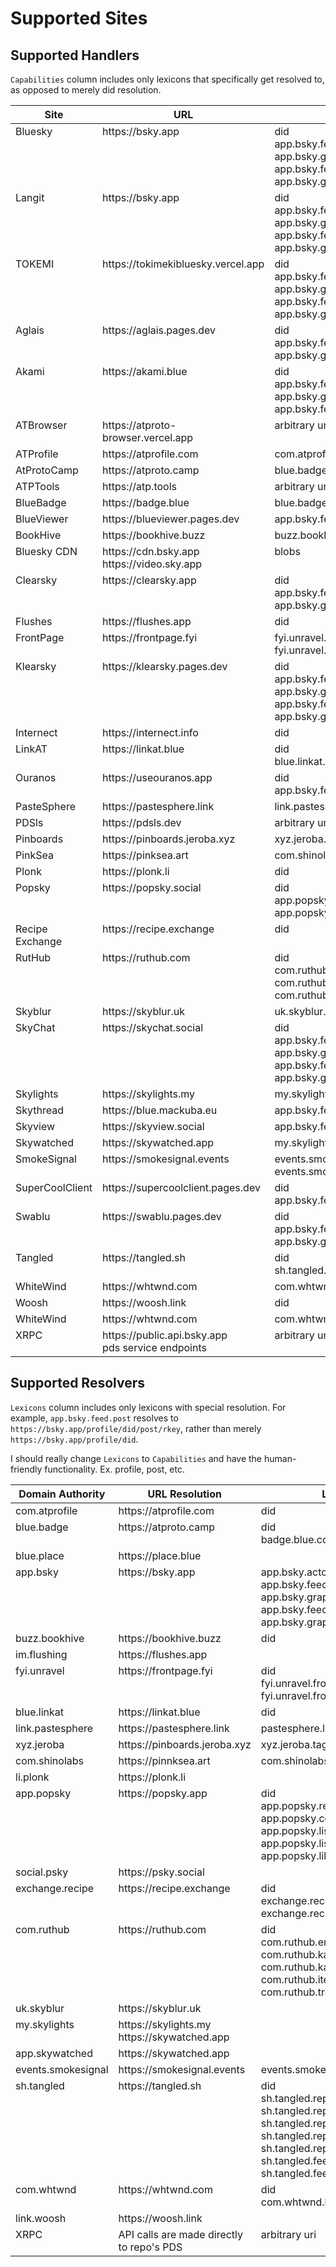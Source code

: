 # Supported Sites

## Supported Handlers

`Capabilities` column includes only lexicons that specifically get resolved to, as opposed to merely did resolution.

<table>
<thead valign="bottom">
<tr>
    <th>Site</th>
    <th>URL</th>
    <th>Capabilities</th>
</tr>
</thead>
<tbody valign="top">
<tr>
    <td>Bluesky</td>
    <td>https://bsky.app</td>
    <td>did<br>app.bsky.feed.post<br>app.bsky.graph.list<br>app.bsky.feed.generator<br>app.bsky.graph.starterpack</td>
</tr>
<tr>
    <td>Langit</td>
    <td>https://bsky.app</td>
    <td>did<br>app.bsky.feed.post<br>app.bsky.graph.list<br>app.bsky.feed.generator<br>app.bsky.graph.starterpack</td>
</tr>
<tr>
    <td>TOKEMI</td>
    <td>https://tokimekibluesky.vercel.app</td>
    <td>did<br>app.bsky.feed.post<br>app.bsky.graph.list<br>app.bsky.feed.generator<br>app.bsky.graph.starterpack</td>
</tr>
<tr>
    <td>Aglais</td>
    <td>https://aglais.pages.dev</td>
    <td>did<br>app.bsky.feed.post<br>app.bsky.graph.list</td>
</tr>
<tr>
    <td>Akami</td>
    <td>https://akami.blue</td>
    <td>did<br>app.bsky.feed.post<br>app.bsky.graph.list<br>app.bsky.feed.generator</td>
</tr>
<tr>
    <td>ATBrowser</td>
    <td>https://atproto-browser.vercel.app</td>
    <td>arbitrary uri</td>
</tr>
<tr>
    <td>ATProfile</td>
    <td>https://atprofile.com</td>
    <td>com.atprofile.beta.profile</td>
</tr>
<tr>
    <td>AtProtoCamp</td>
    <td>https://atproto.camp</td>
    <td>blue.badge.collection</td>
</tr>
<tr>
    <td>ATPTools</td>
    <td>https://atp.tools</td>
    <td>arbitrary uri</td>
</tr>
<tr>
    <td>BlueBadge</td>
    <td>https://badge.blue</td>
    <td>blue.badge.collection</td>
</tr>
<tr>
    <td>BlueViewer</td>
    <td>https://blueviewer.pages.dev</td>
    <td>app.bsky.feed.post</td>
</tr>
<tr>
    <td>BookHive</td>
    <td>https://bookhive.buzz</td>
    <td>buzz.bookhive.book</td>
</tr>
<tr>
    <td>Bluesky CDN</td>
    <td>https://cdn.bsky.app<br>https://video.sky.app</td>
    <td>blobs</td>
</tr>
<tr>
    <td>Clearsky</td>
    <td>https://clearsky.app</td>
    <td>did<br>app.bsky.feed.post<br>app.bsky.graph.block</td>
</tr>
<tr>
    <td>Flushes</td>
    <td>https://flushes.app</td>
    <td>did</td>
</tr>
<tr>
    <td>FrontPage</td>
    <td>https://frontpage.fyi</td>
    <td>fyi.unravel.frontpage.post<br>fyi.unravel.frontpage.comment</td>
</tr>
<tr>
    <td>Klearsky</td>
    <td>https://klearsky.pages.dev</td>
    <td>did<br>app.bsky.feed.post<br>app.bsky.graph.list<br>app.bsky.feed.generator<br>app.bsky.graph.starterpack</td>
</tr>
<tr>
    <td>Internect</td>
    <td>https://internect.info</td>
    <td>did</td>
</tr>
<tr>
    <td>LinkAT</td>
    <td>https://linkat.blue</td>
    <td>did<br>blue.linkat.board</td>
</tr>
<tr>
    <td>Ouranos</td>
    <td>https://useouranos.app</td>
    <td>did<br>app.bsky.feed.post</td>
</tr>
<tr>
    <td>PasteSphere</td>
    <td>https://pastesphere.link</td>
    <td>link.pastesphere.snippet</td>
</tr>
<tr>
    <td>PDSls</td>
    <td>https://pdsls.dev</td>
    <td>arbitrary uri</td>
</tr>
<tr>
    <td>Pinboards</td>
    <td>https://pinboards.jeroba.xyz</td>
    <td>xyz.jeroba.tags.tag</td>
</tr>
<tr>
    <td>PinkSea</td>
    <td>https://pinksea.art</td>
    <td>com.shinolabs.pinksea.oekaki</td>
</tr>
<tr>
    <td>Plonk</td>
    <td>https://plonk.li</td>
    <td>did</td>
</tr>
<tr>
    <td>Popsky</td>
    <td>https://popsky.social</td>
    <td>did<br>app.popsky.review<br>app.popsky.list</td>
</tr>
<tr>
    <td>Recipe Exchange</td>
    <td>https://recipe.exchange</td>
    <td>did</td>
</tr>
<tr>
    <td>RutHub</td>
    <td>https://ruthub.com</td>
    <td>did<br>com.ruthub<br>com.ruthub.entry<br>com.ruthub.kanban</td>
</tr>
<tr>
    <td>Skyblur</td>
    <td>https://skyblur.uk</td>
    <td>uk.skyblur.post</td>
</tr>
<tr>
    <td>SkyChat</td>
    <td>https://skychat.social</td>
    <td>did<br>app.bsky.feed.post<br>app.bsky.graph.list<br>app.bsky.feed.generator<br>app.bsky.graph.starterpack</td>
</tr>
<tr>
    <td>Skylights</td>
    <td>https://skylights.my</td>
    <td>my.skylights.rel</td>
</tr>
<tr>
    <td>Skythread</td>
    <td>https://blue.mackuba.eu</td>
    <td>app.bsky.feed.post</td>
</tr>
<tr>
    <td>Skyview</td>
    <td>https://skyview.social</td>
    <td>app.bsky.feed.post</td>
</tr>
<tr>
    <td>Skywatched</td>
    <td>https://skywatched.app</td>
    <td>my.skylights.rel</td>
</tr>
<tr>
    <td>SmokeSignal</td>
    <td>https://smokesignal.events</td>
    <td>events.smokesignal.calendar.event<br>events.smokesignal.app.profile</td>
</tr>
<tr>
    <td>SuperCoolClient</td>
    <td>https://supercoolclient.pages.dev</td>
    <td>did<br>app.bsky.feed.post</td>
</tr>
<tr>
    <td>Swablu</td>
    <td>https://swablu.pages.dev</td>
    <td>did<br>app.bsky.feed.post<br>app.bsky.graph.list</td>
</tr>
<tr>
    <td>Tangled</td>
    <td>https://tangled.sh</td>
    <td>did<br>sh.tangled.repo</td>
</tr>
<tr>
    <td>WhiteWind</td>
    <td>https://whtwnd.com</td>
    <td>com.whtwnd.blog.entry</td>
</tr>
<tr>
    <td>Woosh</td>
    <td>https://woosh.link</td>
    <td>did</td>
</tr>
<tr>
    <td>WhiteWind</td>
    <td>https://whtwnd.com</td>
    <td>com.whtwnd.blog.entry</td>
</tr>
<tr>
    <td>XRPC</td>
    <td>https://public.api.bsky.app<br>pds service endpoints</td>
    <td>arbitrary uri</td>
</tr>
</tbody>
</table>

## Supported Resolvers

`Lexicons` column includes only lexicons with special resolution. For example, `app.bsky.feed.post` resolves to `https://bsky.app/profile/did/post/rkey`, rather than merely `https://bsky.app/profile/did`.

I should really change `Lexicons` to `Capabilities` and have the human-friendly functionality. Ex. profile, post, etc.

<table>
<thead valign="bottom">
<tr>
    <th>Domain Authority</th>
    <th>URL Resolution</th>
    <th>Lexicons</th>
</tr>
</thead>
<tbody valign="top">
<tr>
    <td>com.atprofile</td>
    <td>https://atprofile.com</td>
    <td>did</td>
</tr>
<tr>
    <td>blue.badge</td>
    <td>https://atproto.camp</td>
    <td>did<br>badge.blue.collection</td>
</tr>
<tr>
    <td>blue.place</td>
    <td>https://place.blue</td>
    <td></td>
</tr>
<tr>
    <td>app.bsky</td>
    <td>https://bsky.app</td>
    <td>app.bsky.actor.profile<br>app.bsky.feed.post<br>app.bsky.graph.list<br>app.bsky.feed.generator<br>app.bsky.graph.starterpack</td>
</tr>
<tr>
    <td>buzz.bookhive</td>
    <td>https://bookhive.buzz</td>
    <td>did</td>
</tr>
<tr>
    <td>im.flushing</td>
    <td>https://flushes.app</td>
    <td></td>
</tr>
<tr>
    <td>fyi.unravel</td>
    <td>https://frontpage.fyi</td>
    <td>did<br>fyi.unravel.frontpage.post<br>fyi.unravel.frontpage.comment</td>
</tr>
<tr>
    <td>blue.linkat</td>
    <td>https://linkat.blue</td>
    <td>did</td>
</tr>
<tr>
    <td>link.pastesphere</td>
    <td>https://pastesphere.link</td>
    <td>pastesphere.link.snippet</td>
</tr>
<tr>
    <td>xyz.jeroba</td>
    <td>https://pinboards.jeroba.xyz</td>
    <td>xyz.jeroba.tags.tag</td>
</tr>
<tr>
    <td>com.shinolabs</td>
    <td>https://pinnksea.art</td>
    <td>com.shinolabs.pinksea.oekaki</td>
</tr>
<tr>
    <td>li.plonk</td>
    <td>https://plonk.li</td>
    <td></td>
</tr>
<tr>
    <td>app.popsky</td>
    <td>https://popsky.app</td>
    <td>did<br>app.popsky.review<br>app.popsky.comment<br>app.popsky.list<br>app.popsky.listItem<br>app.popsky.like</td>
</tr>
<tr>
    <td>social.psky</td>
    <td>https://psky.social</td>
    <td></td>
</tr>
<tr>
    <td>exchange.recipe</td>
    <td>https://recipe.exchange</td>
    <td>did<br>exchange.recipe.recipe<br>exchange.recipe.collection</td>
</tr>
<tr>
    <td>com.ruthub</td>
    <td>https://ruthub.com</td>
    <td>did<br>com.ruthub.entry<br>com.ruthub.kanban<br>com.ruthub.kanbans<br>com.ruthub.item<br>com.ruthub.track</td>
</tr>
<tr>
    <td>uk.skyblur</td>
    <td>https://skyblur.uk</td>
    <td></td>
</tr>
<tr>
    <td>my.skylights</td>
    <td>https://skylights.my<br>https://skywatched.app</td>
    <td></td>
</tr>
<tr>
    <td>app.skywatched</td>
    <td>https://skywatched.app</td>
    <td></td>
</tr>
<tr>
    <td>events.smokesignal</td>
    <td>https://smokesignal.events</td>
    <td>events.smokesignal.calendar.event</td>
</tr>
<tr>
    <td>sh.tangled</td>
    <td>https://tangled.sh</td>
    <td>did<br>sh.tangled.repo<br>sh.tangled.repo.issue<br>sh.tangled.repo.issue.comment<br>sh.tangled.repo.issue.state<br>sh.tangled.repo.pull<br>sh.tangled.feed.star<br>sh.tangled.feed.follow</td>
</tr>
<tr>
    <td>com.whtwnd</td>
    <td>https://whtwnd.com</td>
    <td>did<br>com.whtwnd.blog.entry</td>
</tr>
<tr>
    <td>link.woosh</td>
    <td>https://woosh.link</td>
    <td></td>
</tr>
<tr>
    <td>XRPC</td>
    <td>API calls are made directly to repo's PDS</td>
    <td>arbitrary uri</td>
</tr>
</tbody>
</table>
